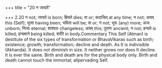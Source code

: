 +++
title = "20 न जायते"

+++
2.20 न not; जायते is born; म्रियते dies; वा or; कदाचित् at any time; न
not; अयम् this (Self); भूत्वा having been; भविता will be; वा or; न not;
भूयः (any) more; अजः unborn; नित्यः eternal; शाश्वतः changeless; अयम्
this; पुराणः ancient; न not; हन्यते is killed; हन्यमाने being killed;
शरीरे in body.Commentary This Self (Atman) is destitute of the six types
of transformation or BhavaVikaras such as birth; existence; growth;
transformation; decline and death. As It is indivisible (Akhanda). It
does not diminish in size. It neither grows nor does It decline. It is
ever the same. Birth and death are for the physical body only. Birth and
death cannot touch the immortal; allpervading Self.
